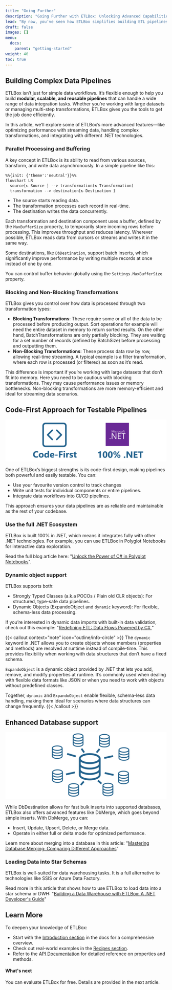 ```yaml
---
title: "Going Further"
description: "Going Further with ETLBox: Unlocking Advanced Capabilities"
lead: "By now, you’ve seen how ETLBox simplifies building ETL pipelines and enables you to manage data flows with ease. But the real power of ETLBox lies in its ability to handle complex pipelines, its efficiency, and the possibilities of a fully code-first approach. Let’s explore how you can unlock ETLBox’s advanced capabilities and take your data pipelines to the next level."
draft: false
images: []
menu:
  docs:
    parent: "getting-started"
weight: 40
toc: true
---
```


## Building Complex Data Pipelines

ETLBox isn’t just for simple data workflows. It’s flexible enough to help you build **modular, scalable, and reusable pipelines** that can handle a wide range of data integration tasks. Whether you’re working with large datasets or managing multi-step transformations, ETLBox gives you the tools to get the job done efficiently.

In this article, we’ll explore some of ETLBox’s more advanced features—like optimizing performance with streaming data, handling complex transformations, and integrating with different .NET technologies.

### Parallel Processing and Buffering

A key concept in ETLBox is its ability to read from various sources, transform, and write data asynchronously. In a simple pipeline like this:

```kroki {type=mermaid}
%%{init: {'theme':'neutral'}}%%
flowchart LR
  source[↻ Source ] --> transformation(↻ Transformation)
  transformation --> destination[↻ Destination ]
```

- The source starts reading data.
- The transformation processes each record in real-time.
- The destination writes the data concurrently.

Each transformation and destination component uses a buffer, defined by the `MaxBufferSize` property, to temporarily store incoming rows before processing. This improves throughput and reduces latency. Wherever possible, ETLBox reads data from cursors or streams and writes it in the same way.

Some destinations, like `DbDestination`, support batch inserts, which significantly improve performance by writing multiple records at once instead of one by one.

You can control buffer behavior globally using the `Settings.MaxBufferSize` property.

### Blocking and Non-Blocking Transformations

ETLBox gives you control over how data is processed through two transformation types:

- **Blocking Transformations**: These require some or all of the data to be processed before producing output. Sort operations for example will need the entire dataset in memory to return sorted results. On the other hand, BatchTransformations are only partially blocking. They are waiting for a set number of records (defined by BatchSize) before processing and outputting them.
- **Non-Blocking Transformations**: These process data row by row, allowing real-time streaming. A typical example is a filter transformation, where each row is processed (or filtered) as soon as it’s read.

This difference is important if you’re working with large datasets that don’t fit into memory. Here you need to be cautious with blocking transformations. They may cause performance issues or memory bottlenecks. Non-blocking transformations are more memory-efficient and ideal for streaming data scenarios.


## Code-First Approach for Testable Pipelines

![Code-First 100% .NET](code-first.png)

One of ETLBox’s biggest strengths is its code-first design, making pipelines both powerful and easily testable. You can:

- Use your favourite version control to track changes
- Write unit tests for individual components or entire pipelines.
- Integrate data workflows into CI/CD pipelines.

This approach ensures your data pipelines are as reliable and maintainable as the rest of your codebase.

### Use the full .NET Ecosystem
ETLBox is built 100% in .NET, which means it integrates fully with other .NET technologies. For example, you can use ETLBox in Polyglot Notebooks for interactive data exploration.

Read the full blog article here: "[Unlock the Power of C# in Polyglot Notebooks](/recipes/other/polyglot/)".

### Dynamic object support

ETLBox supports both:

- Strongly Typed Classes (a.k.a POCOs / Plain old CLR objects): For structured, type-safe data pipelines.
- Dynamic Objects (ExpandoObject and `dynamic` keyword): For flexible, schema-less data processing.

If you’re interested in dynamic data imports with built-in data validation, check out this example:
"[Redefining ETL: Data Flows Powered by C# ](/recipes/etl/data-validation-part1/)"

{{< callout context="note" icon="outline/info-circle" >}}
The `dynamic` keyword in .NET allows you to create objects whose members (properties and methods) are resolved at runtime instead of compile-time. This provides flexibility when working with data structures that don’t have a fixed schema.

`ExpandoObject` is a dynamic object provided by .NET that lets you add, remove, and modify properties at runtime. It’s commonly used when dealing with flexible data formats like JSON or when you need to work with objects without predefined classes.

Together, `dynamic` and `ExpandoObject` enable flexible, schema-less data handling, making them ideal for scenarios where data structures can change frequently.
{{< /callout >}}

## Enhanced Database support

![Star-Schema](star-schema.png)

While DbDestination allows for fast bulk inserts into supported databases, ETLBox also offers advanced features like DbMerge, which goes beyond simple inserts. With DbMerge, you can:

- Insert, Update, Upsert, Delete, or Merge data.
- Operate in either full or delta mode for optimized performance.

Learn more about merging into a database in this article: "[Mastering Database Merging: Comparing Different Approaches](/recipes/data-integration/merge-overview/)"

### Loading Data into Star Schemas

ETLBox is well-suited for data warehousing tasks. It is a full alternative to technologies like SSIS or Azure Data Factory.

Read more in this article that shows how to use ETLBox to load data into a star schema or DWH: "[Building a Data Warehouse with ETLBox: A .NET Developer's Guide](/recipes/etl/star-schema/)"


## Learn More

To deepen your knowledge of ETLBox:

- Start with the [Introduction section](/docs) in the docs for a comprehensive overview.
- Check out real-world examples in the [Recipes section](/recipes).
- Refer to the [API Documentation](/api) for detailed reference on properties and methods.

#### What's next

You can evaluate ETLBox for free. Details are provided in the next article.
